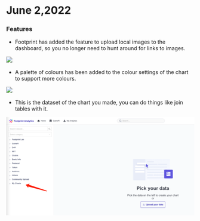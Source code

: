 # June 2,2022

### Features

* Footprint has added the feature to upload local images to the dashboard, so you no longer need to hunt around for links to images.

![](<../../.gitbook/assets/2022-06-02 15.55.07.gif>)

* A palette of colours has been added to the colour settings of the chart to support more colours.

![](<../../.gitbook/assets/2022-06-02 16.20.42.gif>)

* This is the dataset of the chart you made, you can do things like join tables with it.

![](<../../.gitbook/assets/image (47).png>)
